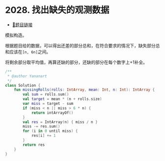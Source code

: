 # 2028. 找出缺失的观测数据

- [🔗题目链接](https://leetcode-cn.com/problems/find-missing-observations/)

模拟构造。

根据题目给的数据，可以得出还差的部分总和，在符合要求的情况下，缺失部分总和应该在`[n, 6n]`之间。

将剩余部分取平均值，再算还缺的部分，还缺的部分在每个数字上+1补全。

```kotlin
/**
 * @author Yananart
 */
class Solution {
    fun missingRolls(rolls: IntArray, mean: Int, n: Int): IntArray {
        val sum = rolls.sum()
        val target = mean * (n + rolls.size)
        var miss = target - sum
        if (miss < n || miss > 6 * n) {
            return intArrayOf()
        }
        val res = IntArray(n) { miss / n }
        miss -= res.sum()
        for (i in 0 until miss) {
            res[i] += 1
        }
        return res
    }
}
```
